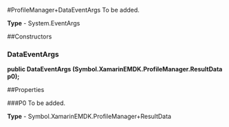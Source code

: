 #ProfileManager+DataEventArgs
To be added.

**Type** - System.EventArgs

##Constructors
### DataEventArgs 
**public DataEventArgs (Symbol.XamarinEMDK.ProfileManager.ResultData p0);**

##Properties

###P0
To be added.

**Type** - Symbol.XamarinEMDK.ProfileManager+ResultData


